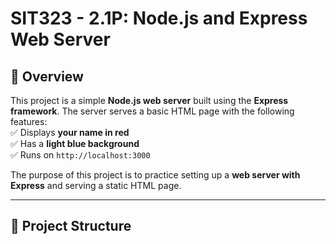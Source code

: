 # SIT323 - 2.1P: Node.js and Express Web Server  

## 📖 Overview  
This project is a simple **Node.js web server** built using the **Express framework**. The server serves a basic HTML page with the following features:  
✅ Displays **your name in red**  
✅ Has a **light blue background**  
✅ Runs on `http://localhost:3000`  

The purpose of this project is to practice setting up a **web server with Express** and serving a static HTML page.  

---

## 📌 Project Structure  
